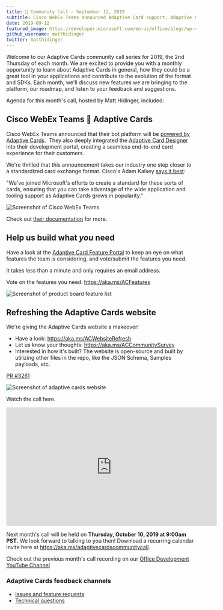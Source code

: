 ```yaml
---
title: 📣 Community Call - September 12, 2019
subtitle: Cisco WebEx Teams announced Adaptive Card support, Adaptive Cards website getting refreshed
date: 2019-09-12
featured_image: https://developer.microsoft.com/en-us/office/blogs/wp-content/uploads/2019/09/Image-1024x576.png
github_username: matthidinger
twitter: matthidinger
---
```


Welcome to our Adaptive Cards community call series for 2019, the 2nd Thursday of each month. We are excited to provide you with a monthly opportunity to learn about Adaptive Cards in general, how they could be a great tool in your applications and contribute to the evolution of the format and SDKs. Each month, we'll discuss new features we are bringing to the platform, our roadmap, and listen to your feedback and suggestions.

Agenda for this month's call, hosted by Matt Hidinger, included:

## Cisco WebEx Teams 💙 Adaptive Cards

Cisco WebEx Teams announced that their bot platform will be [powered by Adaptive Cards](https://nam06.safelinks.protection.outlook.com/?url=https%3A%2F%2Fdeveloper.webex.com%2Fdocs%2Fapi%2Fguides%2Fcards&data=02%7C01%7CMatt.Hidinger%40microsoft.com%7C43458ee724c840a062d608d73c8d396a%7C72f988bf86f141af91ab2d7cd011db47%7C1%7C0%7C637044449791399165&sdata=ABBjQbsGMGNl5EKNrl3cc3DbOb4N2OjxJOhva3V3aAI%3D&reserved=0).  They also deeply integrated the [Adaptive Card Designer](https://nam06.safelinks.protection.outlook.com/?url=https%3A%2F%2Fdocs.microsoft.com%2Fen-us%2Fadaptive-cards%2Fsdk%2Fdesigner&data=02%7C01%7CMatt.Hidinger%40microsoft.com%7C43458ee724c840a062d608d73c8d396a%7C72f988bf86f141af91ab2d7cd011db47%7C1%7C0%7C637044449791399165&sdata=eg4AzOb6%2BdlWU7c3mRtkcbwy29kiNAyzFbWxfhia3%2Bs%3D&reserved=0) into their development portal, creating a seamless end-to-end card experience for their customers.

We're thrilled that this announcement takes our industry one step closer to a standardized card exchange format. Cisco's Adam Kalsey [says it best](https://developer.webex.com/blog/did-you-see-the-new-api-features-we-announced-at-cisco-live-):

"We've joined Microsoft's efforts to create a standard for these sorts of cards, ensuring that you can take advantage of the wide application and tooling support as Adaptive Cards grows in popularity."

![Screenshot of Cisco WebEx Teams](https://developer.microsoft.com/en-us/office/blogs/wp-content/uploads/2019/09/Image-1024x576.png)

Check out [their documentation](https://developer.webex.com/docs/api/guides/cards) for more.

## Help us build what *you* need

Have a look at the [Adaptive Card Feature Portal](https://aka.ms/ACFeatures) to keep an eye on what features the team is considering, and vote/submit the features you need.

It takes less than a minute and only requires an email address.

Vote on the features you need: <https://aka.ms/ACFeatures>

![Screenshot of product board feature list](https://developer.microsoft.com/en-us/office/blogs/wp-content/uploads/2019/09/Image-2-1024x683.png)

## Refreshing the Adaptive Cards website

We're giving the Adaptive Cards website a makeover!

-   Have a look: <https://aka.ms/ACWebsiteRefresh>
-   Let us know your thoughts: <https://aka.ms/ACCommunitySurvey>
-   Interested in how it's built? The website is open-source and built by utilizing other files in the repo, like the JSON Schema, Samples payloads, etc.

[PR #3261](https://github.com/microsoft/AdaptiveCards/pull/3261)

![Screenshot of adaptive cards website](https://developer.microsoft.com/en-us/office/blogs/wp-content/uploads/2019/09/Image-3-1024x1011.png)

Watch the call here.

<iframe width="560" height="315" src="https://www.youtube.com/embed/E7WLjYebs7Y" frameborder="0" allow="accelerometer; autoplay; encrypted-media; gyroscope; picture-in-picture" allowfullscreen="allowfullscreen"></iframe>

Next month's call will be held on **Thursday, October 10, 2019 at 9:00am PST.** We look forward to talking to you then! Download a recurring calendar invite here at <https://aka.ms/adaptivecardscommunitycall>.

Check out the previous month's call recording on our [Office Development YouTube Channel](https://na01.safelinks.protection.outlook.com/?url=https%3A%2F%2Fwww.youtube.com%2Fchannel%2FUCV_6HOhwxYLXAGd-JOqKPoQ&data=04%7C01%7Cv-chargr%40microsoft.com%7Cbaeead6e3a844690785d08d56d9e6864%7Cee3303d7fb734b0c8589bcd847f1c277%7C1%7C0%7C636535449508737676%7CUnknown%7CTWFpbGZsb3d8eyJWIjoiMC4wLjAwMDAiLCJQIjoiV2luMzIiLCJBTiI6Ik1haWwifQ%3D%3D%7C-2&sdata=emAMNFO82YoWjc2hnXShDlBPRR3jOPxAAfJLTKozgYk%3D&reserved=0)

### Adaptive Cards feedback channels

-   [Issues and feature requests](https://github.com/Microsoft/AdaptiveCards/issues)
-   [Technical questions](https://stackoverflow.com/questions/tagged/adaptive-cards)